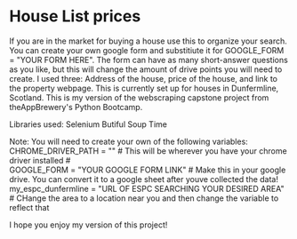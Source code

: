 # House List prices
If you are in the market for buying a house use this to organize your search. You can create your own google form and substitiute it for GOOGLE_FORM = "YOUR FORM HERE". The form can have as many short-answer questions as you like, but this will change the amount of drive points you will need to create. I used three: Address of the house, price of the house, and link to the property webpage. This is currently set up for houses in Dunfermline, Scotland.
This is my version of the webscraping capstone project from theAppBrewery's Python Bootcamp.


Libraries used:
  Selenium
  Butiful Soup
  Time
  
  Note:
   You will need to create your own of the following variables:
    CHROME_DRIVER_PATH = "" 
        # This will be wherever you have your chrome driver installed #      
     GOOGLE_FORM = "YOUR GOOGLE FORM LINK"
        # Make this in your google drive. You can convert it to a google sheet after youve collected the data!
     my_espc_dunfermline = "URL OF ESPC SEARCHING YOUR DESIRED AREA"
        # CHange the area to a location near you and then change the variable to reflect that
        
 I hope you enjoy my version of this project!
       
